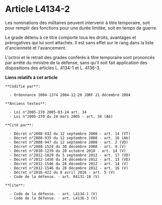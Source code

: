 # Article L4134-2

Les nominations des militaires peuvent intervenir à titre temporaire, soit pour remplir des fonctions pour une durée limitée,
soit en temps de guerre. 

Le grade détenu à ce titre comporte tous les droits, avantages et prérogatives qui lui sont attachés. Il est sans effet sur
le rang dans la liste d'ancienneté et l'avancement.

L'octroi et le retrait des grades conférés à titre temporaire sont prononcés par arrêté du ministre de la défense, sans qu'il
soit fait application des dispositions des articles L. 4134-1 et L. 4136-3.

**Liens relatifs à cet article**

	**Codifié par**:

	  - Ordonnance 2004-1374 2004-12-20 JORF 21 décembre 2004

	**Anciens textes**:

	  - Loi n°2005-270 2005-03-24 art. 34
	  - Loi n°2005-270 du 24 mars 2005 - art. 34 (Ab)

	**Cité par**:

	  - Décret n°2008-932 du 12 septembre 2008 - art. 14 (VT)
	  - Décret n°2008-935 du 12 septembre 2008 - art. 16 (Ab)
	  - Décret n°2008-947 du 12 septembre 2008 - art. 2 (VD)
	  - Décret n°2008-1524 du 30 décembre 2008 - art. 9 (V)
	  - Décret n°2010-1239 du 20 octobre 2010 - art. 14 (V)
	  - Décret n°2012-1029 du 5 septembre 2012 - art. 17 (VD)
	  - Décret n°2012-1456 du 24 décembre 2012 - art. 13 (VD)
	  - Décret n°2012-1546 du 28 décembre 2012 - art. 14 (V)
	  - Décret n°2012-1546 du 28 décembre 2012 - art. 16 (V)
	  - Décret n°2016-422 du 8 avril 2016 - art. 5 (V)
	  - Code de la défense. - art. R4131-10 (V)

	**Cite**:

	  - Code de la défense. - art. L4134-1 (V)
	  - Code de la défense. - art. L4136-3 (V)

